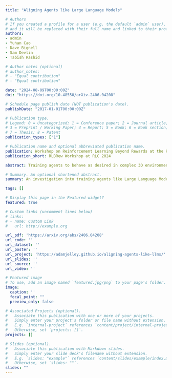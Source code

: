 ```yaml
---
title: "Aligning Agents like Large Language Models"

# Authors
# If you created a profile for a user (e.g. the default `admin` user), write the username (folder name) here
# and it will be replaced with their full name and linked to their profile.
authors:
- admin
- Yuhan Cao
- Dave Bignell
- Sam Devlin
- Tabish Rashid

# Author notes (optional)
# author_notes:
# - "Equal contribution"
# - "Equal contribution"

date: "2024-08-09T00:00:00Z"
doi: "https://doi.org/10.48550/arXiv.2406.04208"

# Schedule page publish date (NOT publication's date).
publishDate: "2017-01-01T00:00:00Z"

# Publication type.
# Legend: 0 = Uncategorized; 1 = Conference paper; 2 = Journal article;
# 3 = Preprint / Working Paper; 4 = Report; 5 = Book; 6 = Book section;
# 7 = Thesis; 8 = Patent
publication_types: ["1"]

# Publication name and optional abbreviated publication name.
publication: Workshop on Reinforcement Learning Beyond Rewards at the Reinforcement Learning Conference (RLC) 2024
publication_short: RLBRew Workshop at RLC 2024

abstract: Training agents to behave as desired in complex 3D environments from high-dimensional sensory information is challenging. Imitation learning from diverse human behavior provides a scalable approach for training an agent with a sensible behavioral prior, but such an agent may not perform the specific behaviors of interest when deployed. To address this issue, we draw an analogy between the undesirable behaviors of imitation learning agents and the unhelpful responses of unaligned large language models (LLMs). We then investigate how the procedure for aligning LLMs can be applied to aligning agents in a 3D environment from pixels. For our analysis, we utilize an academically illustrative part of a modern console game in which the human behavior distribution is multi-modal, but we want our agent to imitate a single mode of this behavior. We demonstrate that we can align our agent to consistently perform the desired mode, while providing insights and advice for successfully applying this approach to training agents. Project webpage at https://adamjelley.github.io/aligning-agents-like-llms/.

# Summary. An optional shortened abstract.
summary: An investigation into training agents like Large Language Models (LLMs) by unsupervised pre-training, supervised fine-tuning, and finally reinforcement learning from human feedback (RLHF).

tags: []

# Display this page in the Featured widget?
featured: true

# Custom links (uncomment lines below)
# links:
# - name: Custom Link
#   url: http://example.org

url_pdf: 'https://arxiv.org/abs/2406.04208'
url_code: ''
url_dataset: ''
url_poster: ''
url_project: 'https://adamjelley.github.io/aligning-agents-like-llms/'
url_slides: ''
url_source: ''
url_video: ''

# Featured image
# To use, add an image named `featured.jpg/png` to your page's folder.
image:
  caption: ''
  focal_point: ""
  preview_only: false

# Associated Projects (optional).
#   Associate this publication with one or more of your projects.
#   Simply enter your project's folder or file name without extension.
#   E.g. `internal-project` references `content/project/internal-project/index.md`.
#   Otherwise, set `projects: []`.
projects: []

# Slides (optional).
#   Associate this publication with Markdown slides.
#   Simply enter your slide deck's filename without extension.
#   E.g. `slides: "example"` references `content/slides/example/index.md`.
#   Otherwise, set `slides: ""`.
slides: ""
---
```


<!-- {{% callout note %}}
Click the *Cite* button above to demo the feature to enable visitors to import publication metadata into their reference management software.
{{% /callout %}}

{{% callout note %}}
Create your slides in Markdown - click the *Slides* button to check out the example.
{{% /callout %}}

Supplementary notes can be added here, including [code, math, and images](https://wowchemy.com/docs/writing-markdown-latex/). -->

